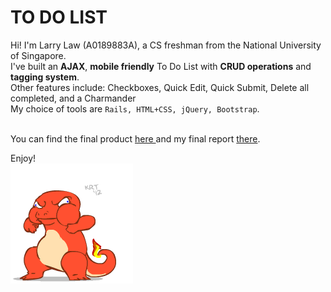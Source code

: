 # TO DO LIST
Hi! I'm Larry Law (A0189883A), a CS freshman from the National University of Singapore. <br>
I've built an <b>AJAX</b>, <b>mobile friendly</b> To Do List with <b>CRUD operations</b> and <b>tagging system</b>. <br>
Other features include: Checkboxes, Quick Edit, Quick Submit, Delete all
completed, and a Charmander <br>
My choice of tools are `Rails, HTML+CSS, jQuery, Bootstrap`. <br> <br>

You can find the final product <a href= "https://young-reef-14225.herokuapp.com/">here </a> and my final report <a href = "./CVWO Final Submission">there</a>.<br>

Enjoy! <br>
<img src = "./app/assets/images/charmendermain.gif">

